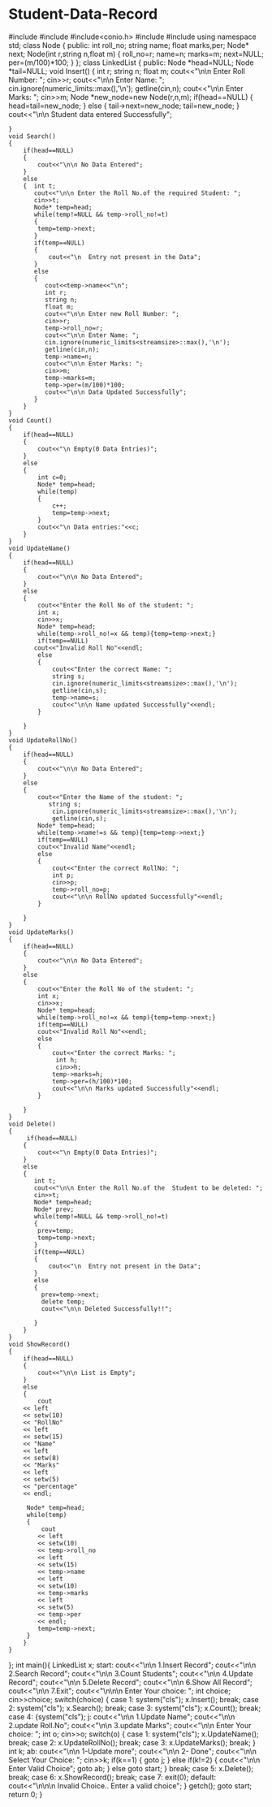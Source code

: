 # Student-Data-Record


#include<iostream>
#include <string>
#include<conio.h>
#include <limits>
#include<iomanip>
using namespace std;
class Node
{
   public:
       int roll_no;
       string name;
       float marks,per;
       Node* next;
     Node(int r,string n,float m)
     {
        roll_no=r;
        name=n;
        marks=m;
        next=NULL;
        per=(m/100)*100;
     }
};
class LinkedList
{
   public:
    Node *head=NULL;
    Node *tail=NULL;
    void Insert()
    {
        int r;
        string n;
        float m;
        cout<<"\n\n Enter Roll Number: ";
        cin>>r;
        cout<<"\n\n Enter Name: ";
        cin.ignore(numeric_limits<streamsize>::max(),'\n');
        getline(cin,n);
        cout<<"\n\n Enter Marks: ";
        cin>>m;
        Node *new_node=new Node(r,n,m);
        if(head==NULL)
        {
            head=tail=new_node;
        }
        else
        {
            tail->next=new_node;
            tail=new_node;
        }
        cout<<"\n\n Student data entered Successfully";

    }
    void Search()
    {
        if(head==NULL)
        {
            cout<<"\n\n No Data Entered";
        }
        else
        {  int t;
           cout<<"\n\n Enter the Roll No.of the required Student: ";
           cin>>t;
           Node* temp=head;
           while(temp!=NULL && temp->roll_no!=t)
           {
            temp=temp->next;
           }
           if(temp==NULL)
           {
               cout<<"\n  Entry not present in the Data";
           }
           else
           {
              cout<<temp->name<<"\n";
              int r;
              string n;
              float m;
              cout<<"\n\n Enter new Roll Number: ";
              cin>>r;
              temp->roll_no=r;
              cout<<"\n\n Enter Name: ";
              cin.ignore(numeric_limits<streamsize>::max(),'\n');
              getline(cin,n);
              temp->name=n;
              cout<<"\n\n Enter Marks: ";
              cin>>m;
              temp->marks=m;
              temp->per=(m/100)*100;
              cout<<"\n\n Data Updated Successfully";
           }
        }
    }
    void Count()
    {
        if(head==NULL)
        {
            cout<<"\n Empty(0 Data Entries)";
        }
        else
        {
            int c=0;
            Node* temp=head;
            while(temp)
            {
                c++;
                temp=temp->next;
            }
            cout<<"\n Data entries:"<<c;
        }
    }
    void UpdateName()
    {
        if(head==NULL)
        {
            cout<<"\n\n No Data Entered";
        }
        else
        {  
            cout<<"Enter the Roll No of the student: ";
            int x;
            cin>>x;
            Node* temp=head;
            while(temp->roll_no!=x && temp){temp=temp->next;}
            if(temp==NULL)
           cout<<"Invalid Roll No"<<endl;
            else 
            {
                cout<<"Enter the correct Name: ";
                string s;
                cin.ignore(numeric_limits<streamsize>::max(),'\n');
                getline(cin,s);
                temp->name=s;
                cout<<"\n\n Name updated Successfully"<<endl;
            }
           
        }
    }
    void UpdateRollNo()
    {
        if(head==NULL)
        {
            cout<<"\n\n No Data Entered";
        }
        else
        {  
            cout<<"Enter the Name of the student: ";
               string s;
                cin.ignore(numeric_limits<streamsize>::max(),'\n');
                getline(cin,s);
            Node* temp=head;
            while(temp->name!=s && temp){temp=temp->next;}
            if(temp==NULL)
            cout<<"Invalid Name"<<endl;
            else 
            {
                cout<<"Enter the correct RollNo: ";
                int p;
                cin>>p;
                temp->roll_no=p;
                cout<<"\n\n RollNo updated Successfully"<<endl;
            }
           
        }
    }
    void UpdateMarks()
    {
        if(head==NULL)
        {
            cout<<"\n\n No Data Entered";
        }
        else
        {  
            cout<<"Enter the Roll No of the student: ";
            int x;
            cin>>x;
            Node* temp=head;
            while(temp->roll_no!=x && temp){temp=temp->next;}
            if(temp==NULL)
            cout<<"Invalid Roll No"<<endl;
            else 
            {
                cout<<"Enter the correct Marks: ";
                 int h;
                 cin>>h;
                temp->marks=h;
                temp->per=(h/100)*100;
                cout<<"\n\n Marks updated Successfully"<<endl;
            }

        }
    }
    void Delete()
    {
         if(head==NULL)
        {
            cout<<"\n Empty(0 Data Entries)";
        }
        else
        {
           int t;
           cout<<"\n\n Enter the Roll No.of the  Student to be deleted: ";
           cin>>t;
           Node* temp=head;
           Node* prev;
           while(temp!=NULL && temp->roll_no!=t)
           {
            prev=temp;
            temp=temp->next;
           }
           if(temp==NULL)
           {
               cout<<"\n  Entry not present in the Data";
           }
           else
           {
             prev=temp->next;
             delete temp;
             cout<<"\n\n Deleted Successfully!!";
             
           }
        }
    }
    void ShowRecord()
    {
        if(head==NULL)
        {
            cout<<"\n\n List is Empty";
        }
        else
        {
            cout
        << left
        << setw(10)
        << "RollNo"
        << left
        << setw(15)
        << "Name"
        << left
        << setw(8)
        << "Marks"
        << left
        << setw(5)
        << "percentage"
        << endl;

         Node* temp=head;
         while(temp)
         {
             cout
            << left
            << setw(10)
            << temp->roll_no
            << left
            << setw(15)
            << temp->name
            << left
            << setw(10)
            << temp->marks
            << left
            << setw(5)
            << temp->per
            << endl;
            temp=temp->next;
         }
        }
    }
};
int main(){
  LinkedList x;
  start:
  cout<<"\n\n 1.Insert Record";
  cout<<"\n\n 2.Search Record";
  cout<<"\n\n 3.Count Students";
  cout<<"\n\n 4.Update Record";
  cout<<"\n\n 5.Delete Record";
  cout<<"\n\n 6.Show All Record";
  cout<<"\n\n 7.Exit";
  cout<<"\n\n\n Enter Your choice: ";
  int choice;
  cin>>choice;
  switch(choice)
  {
    case 1:
          system("cls");
          x.Insert();
          break;
    case 2:
          system("cls");
          x.Search();
          break;
    case 3:
          system("cls");
          x.Count();
          break;
    case 4:
          {system("cls");
            j:
            cout<<"\n\n 1.Update Name";
            cout<<"\n\n 2.update Roll.No";
            cout<<"\n\n 3.update Marks";
            cout<<"\n\n Enter Your choice: ";
            int o;
            cin>>o;
            switch(o)
            {
                case 1: system("cls");
                       x.UpdateName();
                       break;
                case 2: x.UpdateRollNo();
                       break;
                case 3: x.UpdateMarks();
                       break;
            }
            int k;
            ab:
            cout<<"\n\n 1-Update more";
            cout<<"\n\n 2- Done";
            cout<<"\n\n Select Your Choice: ";
            cin>>k;
            if(k==1)
            {
                goto j;
            }
            else if(k!=2)
            {
                cout<<"\n\n Enter Valid Choice";
                goto ab;
            }
            else
            goto start;
          }
          break;
    case 5: x.Delete();
          break;
    case 6:
          x.ShowRecord();
          break;
    case 7:
          exit(0);
    default:
          cout<<"\n\n\n Invalid Choice.. Enter a valid choice";
  }
getch();
goto start;
return 0; 
}
